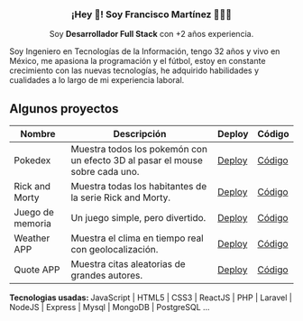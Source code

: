 <p align="center" width="300">
   <h3 align="center">¡Hey 👋! Soy Francisco Martínez 👨🏻‍💻</h3>
</p>

<p align="center">Soy <strong>Desarrollador Full Stack</strong> con +2 años experiencia.</p>
<p>Soy Ingeniero en Tecnologías de la Información, tengo 32 años y vivo en México, me apasiona la programación y el fútbol, estoy en constante crecimiento con las nuevas tecnologías, he adquirido habilidades y cualidades a lo largo de mi experiencia laboral.</p>

## Algunos proyectos

<table>
  <thead>
    <tr>
      <th>Nombre</th>
      <th>Descripción</th>
      <th>Deploy</th>
      <th>Código</th>
    </tr>
  </thead>
  <tbody>
    <tr>
      <td>Pokedex</td>
      <td>Muestra todos los pokemón con un efecto 3D al pasar el mouse sobre cada uno.</td>
      <td><a href="https://pokedex-fcomtz.netlify.app/">Deploy</></td>
      <td><a href="https://github.com/martinez-fko/PokedexEffect3D">Código</></td>
    </tr>
    <tr>
      <td>Rick and Morty</td>
      <td>Muestra todas los habitantes de la serie Rick and Morty.</td>
      <td><a href="https://locationsrickandmorty-fcomtz.netlify.app/">Deploy</></td>
      <td><a href="https://github.com/martinez-fko/LocationsRickAndMorty">Código</></td>
    </tr>
     <tr>
      <td>Juego de memoria</td>
      <td>Un juego simple, pero divertido.</td>
      <td><a href="https://memorygame-fcomtz.netlify.app/">Deploy</></td>
      <td><a href="https://github.com/martinez-fko/memoryGame#readme">Código</></td>
    </tr>
     <tr>
      <td>Weather APP</td>
      <td>Muestra el clima en tiempo real con geolocalización.</td>
      <td><a href="https://weather-fcomtz.netlify.app/">Deploy</></td>
      <td><a href="https://github.com/martinez-fko/weatherApp">Código</></td>
     </tr>
     <tr>
      <td>Quote APP</td>
      <td>Muestra citas aleatorias de grandes autores.</td>
      <td><a href="https://quote-fcomtz.netlify.app/">Deploy</></td>
      <td><a href="https://github.com/martinez-fko/quoteApp">Código</></td>
     </tr>
  </tbody>
</table>


<p><strong>Tecnologias usadas: </strong> JavaScript | HTML5 | CSS3 | ReactJS | PHP | Laravel | NodeJS | Express | Mysql | MongoDB | PostgreSQL ...</p>
